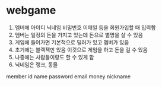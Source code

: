 # webgame
1. 멤버에 아이디 닉네임 비밀번호 이메일 등을 회원가입할 때 입력함
2. 멤버는 일정의 돈을 가지고 있는데 돈으로 별명을 살 수 있음
3. 게임에 들어가면 기본적으로 딜러가 있고 멤버가 있음
4. 초기에는 블랙잭만 있음 이것으로 게임을 하고 돈을 걸 수 있음
5. 나중에는 사람들이랑도 할 수 있게 함
6. 닉네임은 랭크, 동물
  
member
id
name
password
email
money
nickname
